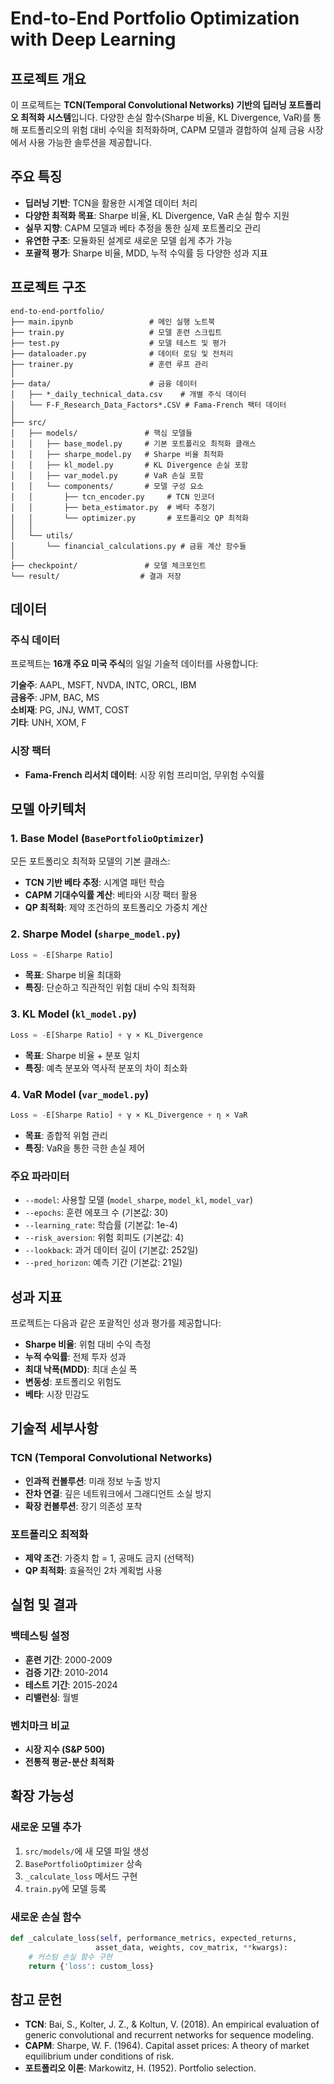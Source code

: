 # End-to-End Portfolio Optimization with Deep Learning

## 프로젝트 개요

이 프로젝트는 **TCN(Temporal Convolutional Networks) 기반의 딥러닝 포트폴리오 최적화 시스템**입니다. 다양한 손실 함수(Sharpe 비율, KL Divergence, VaR)를 통해 포트폴리오의 위험 대비 수익을 최적화하며, CAPM 모델과 결합하여 실제 금융 시장에서 사용 가능한 솔루션을 제공합니다.

## 주요 특징

- **딥러닝 기반**: TCN을 활용한 시계열 데이터 처리
- **다양한 최적화 목표**: Sharpe 비율, KL Divergence, VaR 손실 함수 지원
- **실무 지향**: CAPM 모델과 베타 추정을 통한 실제 포트폴리오 관리
- **유연한 구조**: 모듈화된 설계로 새로운 모델 쉽게 추가 가능
- **포괄적 평가**: Sharpe 비율, MDD, 누적 수익률 등 다양한 성과 지표

## 프로젝트 구조

```
end-to-end-portfolio/
├── main.ipynb                 # 메인 실행 노트북
├── train.py                   # 모델 훈련 스크립트
├── test.py                    # 모델 테스트 및 평가
├── dataloader.py              # 데이터 로딩 및 전처리
├── trainer.py                 # 훈련 루프 관리
│
├── data/                      # 금융 데이터
│   ├── *_daily_technical_data.csv    # 개별 주식 데이터
│   └── F-F_Research_Data_Factors*.CSV # Fama-French 팩터 데이터
│
├── src/
│   ├── models/               # 핵심 모델들
│   │   ├── base_model.py     # 기본 포트폴리오 최적화 클래스
│   │   ├── sharpe_model.py   # Sharpe 비율 최적화
│   │   ├── kl_model.py       # KL Divergence 손실 포함
│   │   ├── var_model.py      # VaR 손실 포함
│   │   └── components/       # 모델 구성 요소
│   │       ├── tcn_encoder.py     # TCN 인코더
│   │       ├── beta_estimator.py  # 베타 추정기
│   │       └── optimizer.py       # 포트폴리오 QP 최적화
│   │
│   └── utils/
│       └── financial_calculations.py # 금융 계산 함수들
│
├── checkpoint/               # 모델 체크포인트
└── result/                  # 결과 저장
```

## 데이터

### 주식 데이터
프로젝트는 **16개 주요 미국 주식**의 일일 기술적 데이터를 사용합니다:

**기술주**: AAPL, MSFT, NVDA, INTC, ORCL, IBM  
**금융주**: JPM, BAC, MS  
**소비재**: PG, JNJ, WMT, COST  
**기타**: UNH, XOM, F

### 시장 팩터
- **Fama-French 리서치 데이터**: 시장 위험 프리미엄, 무위험 수익률

## 모델 아키텍처

### 1. Base Model (`BasePortfolioOptimizer`)
모든 포트폴리오 최적화 모델의 기본 클래스:
- **TCN 기반 베타 추정**: 시계열 패턴 학습
- **CAPM 기대수익률 계산**: 베타와 시장 팩터 활용
- **QP 최적화**: 제약 조건하의 포트폴리오 가중치 계산

### 2. Sharpe Model (`sharpe_model.py`)
```python
Loss = -E[Sharpe Ratio]
```
- **목표**: Sharpe 비율 최대화
- **특징**: 단순하고 직관적인 위험 대비 수익 최적화

### 3. KL Model (`kl_model.py`)
```python
Loss = -E[Sharpe Ratio] + γ × KL_Divergence
```
- **목표**: Sharpe 비율 + 분포 일치
- **특징**: 예측 분포와 역사적 분포의 차이 최소화

### 4. VaR Model (`var_model.py`)
```python
Loss = -E[Sharpe Ratio] + γ × KL_Divergence + η × VaR
```
- **목표**: 종합적 위험 관리
- **특징**: VaR을 통한 극한 손실 제어


### 주요 파라미터
- `--model`: 사용할 모델 (`model_sharpe`, `model_kl`, `model_var`)
- `--epochs`: 훈련 에포크 수 (기본값: 30)
- `--learning_rate`: 학습률 (기본값: 1e-4)
- `--risk_aversion`: 위험 회피도 (기본값: 4)
- `--lookback`: 과거 데이터 길이 (기본값: 252일)
- `--pred_horizon`: 예측 기간 (기본값: 21일)


## 성과 지표

프로젝트는 다음과 같은 포괄적인 성과 평가를 제공합니다:

- **Sharpe 비율**: 위험 대비 수익 측정
- **누적 수익률**: 전체 투자 성과
- **최대 낙폭(MDD)**: 최대 손실 폭
- **변동성**: 포트폴리오 위험도
- **베타**: 시장 민감도

## 기술적 세부사항

### TCN (Temporal Convolutional Networks)
- **인과적 컨볼루션**: 미래 정보 누출 방지
- **잔차 연결**: 깊은 네트워크에서 그래디언트 소실 방지
- **확장 컨볼루션**: 장기 의존성 포착

### 포트폴리오 최적화
- **제약 조건**: 가중치 합 = 1, 공매도 금지 (선택적)
- **QP 최적화**: 효율적인 2차 계획법 사용

## 실험 및 결과

### 백테스팅 설정
- **훈련 기간**: 2000-2009
- **검증 기간**: 2010-2014
- **테스트 기간**: 2015-2024
- **리밸런싱**: 월별

### 벤치마크 비교
- **시장 지수 (S&P 500)**
- **전통적 평균-분산 최적화**

## 확장 가능성

### 새로운 모델 추가
1. `src/models/`에 새 모델 파일 생성
2. `BasePortfolioOptimizer` 상속
3. `_calculate_loss` 메서드 구현
4. `train.py`에 모델 등록

### 새로운 손실 함수
```python
def _calculate_loss(self, performance_metrics, expected_returns, 
                   asset_data, weights, cov_matrix, **kwargs):
    # 커스텀 손실 함수 구현
    return {'loss': custom_loss}
```

## 참고 문헌

- **TCN**: Bai, S., Kolter, J. Z., & Koltun, V. (2018). An empirical evaluation of generic convolutional and recurrent networks for sequence modeling.
- **CAPM**: Sharpe, W. F. (1964). Capital asset prices: A theory of market equilibrium under conditions of risk.
- **포트폴리오 이론**: Markowitz, H. (1952). Portfolio selection.




